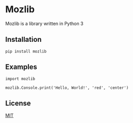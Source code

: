 # Mozlib

Mozlib is a library written in Python 3

## Installation

```
pip install mozlib
```

## Examples
```
import mozlib

mozlib.Console.print('Hello, World!', 'red', 'center')
```

## License

[MIT](https://choosealicense.com/licenses/mit/)
